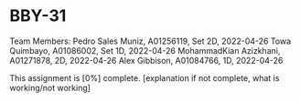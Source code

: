 # BBY-31

Team Members:
Pedro Sales Muniz, A01256119, Set 2D, 2022-04-26
Towa Quimbayo, A01086002, Set 1D, 2022-04-26
MohammadKian Azizkhani, A01271878, 2D, 2022-04-26
Alex Gibbison, A01084766, 1D, 2022-04-26

This assignment is [0%] complete.
[explanation if not complete, what is working/not
working]
